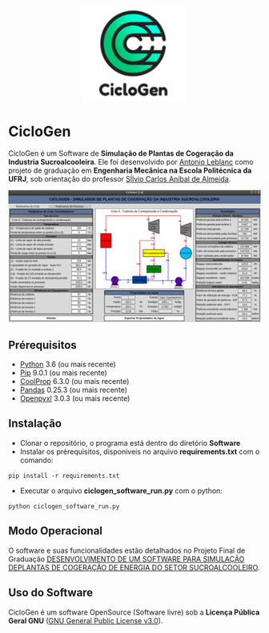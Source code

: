 <p align="center">
<img width="212" alt="ciclogen-software" src="https://github.com/antonio-leblanc/CicloGen/blob/master/images/ciclogen_logo1.png">
</p>

# CicloGen 

CicloGen é um Software de **Simulação de Plantas de Cogeração da Industria Sucroalcooleira**. Ele foi desenvolvido por [Antonio Leblanc](https://antonio-leblanc.github.io/website/) como projeto de graduação em **Engenharia Mecânica na Escola Politécnica da UFRJ**, sob orientação do professor [Sĺlvio Carlos Aníbal de Almeida](http://www.mecanica.ufrj.br/ufrj-em/index.php?option=com_content&view=article&id=90:silvio-carlos-anibal-de-almeida&catid=36&Itemid=148&lang=pt").

<img width="997" alt="ciclogen-software" src="https://github.com/antonio-leblanc/CicloGen/blob/master/images/ciclogenFull.png">


## Prérequisitos

- [Python](https://www.python.org/) 3.6 (ou mais recente)
- [Pip](https://pip.pypa.io/en/stable/) 9.0.1 (ou mais recente)
- [CoolProp](http://www.coolprop.org/) 6.3.0 (ou mais recente)
- [Pandas](https://pypi.org/project/pandas/) 0.25.3 (ou mais recente)
- [Openpyxl](https://openpyxl.readthedocs.io/en/stable/) 3.0.3 (ou mais recente)


## Instalação

- Clonar o repositório, o programa está dentro do diretório **Software**
- Instalar os prérequisitos, disponiveis no arquivo **requirements.txt** com o comando:

```
pip install -r requirements.txt
```

- Executar o arquivo **ciclogen_software_run.py** com o python:

```
python ciclogen_software_run.py
```
## Modo Operacional

O software e suas funcionalidades estão detalhados no Projeto Final de Graduação [DESENVOLVIMENTO DE UM SOFTWARE PARA SIMULAÇÃO DEPLANTAS DE COGERAÇÃO DE ENERGIA DO SETOR SUCROALCOOLEIRO](http://www.monografias.poli.ufrj.br/monografias/monopoli10031238.pdf).

## Uso do Software

CicloGen é um software OpenSource (Software livre) sob a **Licença Pública Geral GNU** ([GNU General Public License v3.0](https://www.gnu.org/licenses/quick-guide-gplv3.html)).
